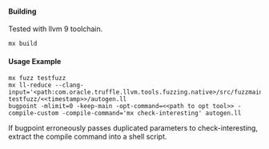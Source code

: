 #### Building

Tested with llvm 9 toolchain.

`mx build`

#### Usage Example

    mx fuzz testfuzz
    mx ll-reduce --clang-input='<path:com.oracle.truffle.llvm.tools.fuzzing.native>/src/fuzzmain.c' testfuzz/<<timestamp>>/autogen.ll
    bugpoint -mlimit=0 -keep-main -opt-command=<<path to opt tool>> -compile-custom -compile-command='mx check-interesting' autogen.ll

If bugpoint erroneously passes duplicated parameters to check-interesting, extract the compile command into a shell script.
